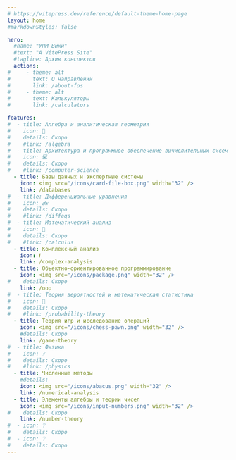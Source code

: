 ```yaml
---
# https://vitepress.dev/reference/default-theme-home-page
layout: home
#markdownStyles: false

hero:
  #name: "УПМ Вики"
  #text: "A VitePress Site"
  #tagline: Архив конспектов
  actions:
#     - theme: alt
#       text: О направлении
#       link: /about-fos
#     - theme: alt
#       text: Калькуляторы
#       link: /calculators

features:
#  - title: Алгебра и аналитическая геометрия
#    icon: 📏
#    details: Скоро
#    #link: /algebra
#  - title: Архитектура и программное обеспечение вычислительных сисем
#    icon: 💻
#    details: Скоро
#    #link: /computer-science
  - title: Базы данных и экспертные системы
    icon: <img src="/icons/card-file-box.png" width="32" />
    link: /databases
#  - title: Дифференциальные уравнения
#    icon: 𝑑𝑥
#    details: Скоро
#    #link: /diffeqs
#  - title: Математический анализ
#    icon: 🔎
#    details: Скоро
#    #link: /calculus
  - title: Комплексный анализ
    icon: 𝒊
    link: /complex-analysis
  - title: Объектно-ориентированное программирование
    icon: <img src="/icons/package.png" width="32" />
#    details: Скоро
    link: /oop
#  - title: Теория вероятностей и математическая статистика
#    icon: 🎲
#    details: Скоро
#    #link: /probability-theory
  - title: Теория игр и исследование операций
    icon: <img src="/icons/chess-pawn.png" width="32" />
    #details: Скоро
    link: /game-theory
#  - title: Физика
#    icon: ⚡
#    details: Скоро
#    #link: /physics
  - title: Численные методы
    #details: 
    icon: <img src="/icons/abacus.png" width="32" />
    link: /numerical-analysis
  - title: Элементы алгебры и теории чисел
    icon: <img src="/icons/input-numbers.png" width="32" />
#    details: Скоро
    link: /number-theory
#  - icon: ❔
#    details: Скоро
#  - icon: ❔
#    details: Скоро
---
```


<script setup>
document.title = "УПМ Вики";
</script>

<!--<script setup>
import { VPButton } from 'vitepress/theme';
</script>

<VPButton text="123" />-->